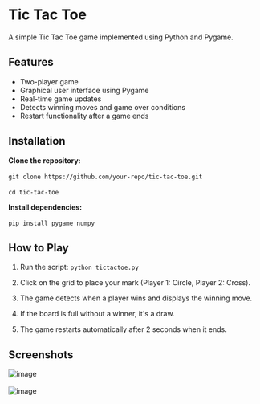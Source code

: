 # Tic Tac Toe
A simple Tic Tac Toe game implemented using Python and Pygame.

## Features
- Two-player game
- Graphical user interface using Pygame
- Real-time game updates
- Detects winning moves and game over conditions
- Restart functionality after a game ends

## Installation
**Clone the repository:**\
\
```git clone https://github.com/your-repo/tic-tac-toe.git```\
\
```cd tic-tac-toe```

**Install dependencies:**\
\
```pip install pygame numpy```

## How to Play
1. Run the script:  ```python tictactoe.py```

2. Click on the grid to place your mark (Player 1: Circle, Player 2: Cross).

3. The game detects when a player wins and displays the winning move.

4. If the board is full without a winner, it's a draw.

5. The game restarts automatically after 2 seconds when it ends.

## Screenshots
![image](https://github.com/user-attachments/assets/359679e4-94af-4360-960f-5aa9008488ef)\
\
![image](https://github.com/user-attachments/assets/6930abab-36cc-4d7a-afe7-f5c271c167e7)
















